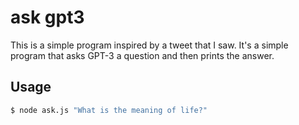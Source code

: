 # ask gpt3

This is a simple program inspired by a tweet that I saw. It's a simple program that asks GPT-3 a question and then prints the answer.

## Usage

```bash
$ node ask.js "What is the meaning of life?"
```